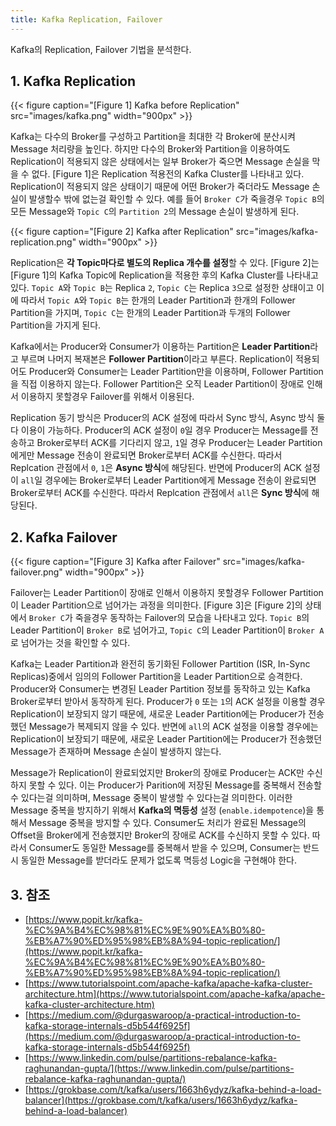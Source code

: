 ```yaml
---
title: Kafka Replication, Failover
---
```


Kafka의 Replication, Failover 기법을 분석한다.

## 1. Kafka Replication

{{< figure caption="[Figure 1] Kafka before Replication" src="images/kafka.png" width="900px" >}}

Kafka는 다수의 Broker를 구성하고 Partition을 최대한 각 Broker에 분산시켜 Message 처리량을 높인다. 하지만 다수의 Broker와 Partition을 이용하여도 Replication이 적용되지 않은 상태에서는 일부 Broker가 죽으면 Message 손실을 막을 수 없다. [Figure 1]은 Replication 적용전의 Kafka Cluster를 나타내고 있다. Replication이 적용되지 않은 상태이기 때문에 어떤 Broker가 죽더라도 Message 손실이 발생할수 밖에 없는걸 확인할 수 있다. 예를 들어 `Broker C`가 죽을경우 `Topic B`의 모든 Message와 `Topic C`의 `Partition 2`의 Message 손실이 발생하게 된다.

{{< figure caption="[Figure 2] Kafka after Replication" src="images/kafka-replication.png" width="900px" >}}

Replication은 **각 Topic마다로 별도의 Replica 개수를 설정**할 수 있다. [Figure 2]는 [Figure 1]의 Kafka Topic에 Replication을 적용한 후의 Kafka Cluster를 나타내고 있다. `Topic A`와 `Topic B`는 Replica `2`, `Topic C`는 Replica `3`으로 설정한 상태이고 이에 따라서 `Topic A`와 `Topic B`는 한개의 Leader Partition과 한개의 Follower Partition을 가지며, `Topic C`는 한개의 Leader Partition과 두개의 Follower Partition을 가지게 된다.

Kafka에서는 Producer와 Consumer가 이용하는 Partition은 **Leader Partition**라고 부르며 나머지 복재본은 **Follower Partition**이라고 부른다. Replication이 적용되어도 Producer와 Consumer는 Leader Partition만을 이용하며, Follower Partition을 직접 이용하지 않는다. Follower Partition은 오직 Leader Partition이 장애로 인해서 이용하지 못할경우 Failover를 위해서 이용된다.

Replication 동기 방식은 Producer의 ACK 설정에 따라서 Sync 방식, Async 방식 둘다 이용이 가능하다. Producer의 ACK 설정이 `0`일 경우 Producer는 Message를 전송하고 Broker로부터 ACK를 기다리지 않고, `1`일 경우 Producer는 Leader Partition에게만 Message 전송이 완료되면 Broker로부터 ACK를 수신한다. 따라서 Replcation 관점에서 `0`, `1`은 **Async 방식**에 해당된다. 반면에 Producer의 ACK 설정이 `all`일 경우에는 Broker로부터 Leader Partition에게 Message 전송이 완료되면 Broker로부터 ACK를 수신한다. 따라서 Replcation 관점에서 `all`은 **Sync 방식**에 해당된다.

## 2. Kafka Failover

{{< figure caption="[Figure 3] Kafka after Failover" src="images/kafka-failover.png" width="900px" >}}

Failover는 Leader Partition이 장애로 인해서 이용하지 못할경우 Follower Partition이 Leader Partition으로 넘어가는 과정을 의미한다. [Figure 3]은 [Figure 2]의 상태에서 `Broker C`가 죽을경우 동작하는 Failover의 모습을 나타내고 있다. `Topic B`의 Leader Partition이 `Broker B`로 넘어가고, `Topic C`의 Leader Partition이 `Broker A`로 넘어가는 것을 확인할 수 있다.

Kafka는 Leader Partition과 완전히 동기화된 Follower Partition (ISR, In-Sync Replicas)중에서 임의의 Follower Partition을 Leader Partition으로 승격한다. Producer와 Consumer는 변경된 Leader Partition 정보를 동작하고 있는 Kafka Broker로부터 받아서 동작하게 된다. Producer가 `0` 또는 `1`의 ACK 설정을 이용할 경우 Replication이 보장되지 않기 때문에, 새로운 Leader Partition에는 Producer가 전송했던 Message가 복제되지 않을 수 있다. 반면에 `all`의 ACK 설정을 이용할 경우에는 Replication이 보장되기 때문에, 새로운 Leader Partition에는 Producer가 전송했던 Message가 존재하며 Message 손실이 발생하지 않는다.

Message가 Replication이 완료되었지만 Broker의 장애로 Producer는 ACK만 수신하지 못할 수 있다. 이는 Producer가 Parition에 저장된 Message를 중복해서 전송할 수 있다는걸 의미하며, Message 중복이 발생할 수 있다는걸 의미한다. 이러한 Message 중복을 방지하기 위해서 **Kafka의 멱등성** 설정 (`enable.idempotence`)을 통해서 Message 중복을 방지할 수 있다. Consumer도 처리가 완료된 Message의 Offset을 Broker에게 전송했지만 Broker의 장애로 ACK를 수신하지 못할 수 있다. 따라서 Consumer도 동일한 Message를 중복해서 받을 수 있으며, Consumer는 반드시 동일한 Message를 받더라도 문제가 없도록 멱등성 Logic을 구현해야 한다.

## 3. 참조

* [https://www.popit.kr/kafka-%EC%9A%B4%EC%98%81%EC%9E%90%EA%B0%80-%EB%A7%90%ED%95%98%EB%8A%94-topic-replication/](https://www.popit.kr/kafka-%EC%9A%B4%EC%98%81%EC%9E%90%EA%B0%80-%EB%A7%90%ED%95%98%EB%8A%94-topic-replication/)
* [https://www.tutorialspoint.com/apache-kafka/apache-kafka-cluster-architecture.htm](https://www.tutorialspoint.com/apache-kafka/apache-kafka-cluster-architecture.htm)
* [https://medium.com/@durgaswaroop/a-practical-introduction-to-kafka-storage-internals-d5b544f6925f](https://medium.com/@durgaswaroop/a-practical-introduction-to-kafka-storage-internals-d5b544f6925f)
* [https://www.linkedin.com/pulse/partitions-rebalance-kafka-raghunandan-gupta/](https://www.linkedin.com/pulse/partitions-rebalance-kafka-raghunandan-gupta/)
* [https://grokbase.com/t/kafka/users/1663h6ydyz/kafka-behind-a-load-balancer](https://grokbase.com/t/kafka/users/1663h6ydyz/kafka-behind-a-load-balancer)
